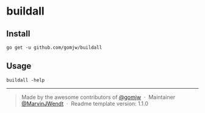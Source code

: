 # buildall


## Install

```console
go get -u github.com/gomjw/buildall
```

## Usage

```console
buildall -help
```



---

> Made by the awesome contributors of [@gomjw](https://github.com/gomjw) &nbsp;&middot;&nbsp;
> Maintainer [@MarvinJWendt](https://github.com/MarvinJWendt) &nbsp;&middot;&nbsp;
> Readme template version: 1.1.0
